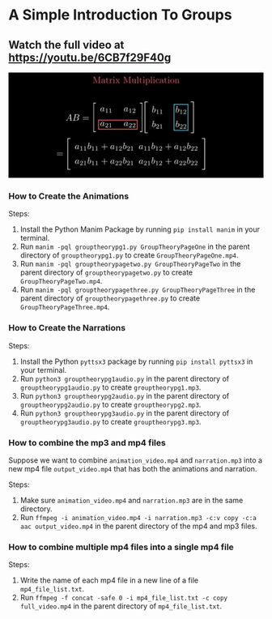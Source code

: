 # A Simple Introduction To Groups
## Watch the full video at https://youtu.be/6CB7f29F40g

![Video Cover](github_video_cover_introtogroups.jpg)

### How to Create the Animations
Steps:
1. Install the Python Manim Package by running `pip install manim` in your terminal.
2. Run `manim -pql grouptheorypg1.py GroupTheoryPageOne` in the parent directory of `grouptheorypg1.py` to create `GroupTheoryPageOne.mp4`.
3. Run `manim -pql grouptheorypagetwo.py GroupTheoryPageTwo` in the parent directory of `grouptheorypagetwo.py` to create `GroupTheoryPageTwo.mp4`.
4. Run `manim -pql grouptheorypagethree.py GroupTheoryPageThree` in the parent directory of `grouptheorypagethree.py` to create `GroupTheoryPageThree.mp4`.

### How to Create the Narrations
Steps:
1. Install the Python `pyttsx3` package by running `pip install pyttsx3` in your terminal.
2. Run `python3 grouptheorypg1audio.py` in the parent directory of `grouptheorypg1audio.py` to create `grouptheorypg1.mp3`.
3. Run `python3 grouptheorypg2audio.py` in the parent directory of `grouptheorypg2audio.py` to create `grouptheorypg2.mp3`.
4. Run `python3 grouptheorypg3audio.py` in the parent directory of `grouptheorypg3audio.py` to create `grouptheorypg3.mp3`.

### How to combine the mp3 and mp4 files

Suppose we want to combine `animation_video.mp4` and `narration.mp3` into a new mp4 file `output_video.mp4` that has both the animations and narration.

Steps:
1. Make sure `animation_video.mp4` and `narration.mp3` are in the same directory.
2. Run `ffmpeg -i animation_video.mp4 -i narration.mp3 -c:v copy -c:a aac output_video.mp4` in the parent directory of the mp4 and mp3 files.

### How to combine multiple mp4 files into a single mp4 file

Steps:
1. Write the name of each mp4 file in a new line of a file `mp4_file_list.txt`.
2. Run `ffmpeg -f concat -safe 0 -i mp4_file_list.txt -c copy full_video.mp4` in the parent directory of `mp4_file_list.txt`.
